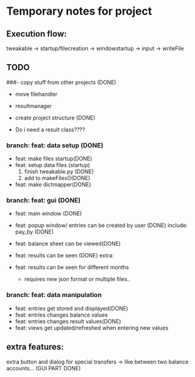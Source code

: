 # Temporary notes for project


## Execution flow:

tweakable -> startup/filecreation -> windowstartup -> input -> writeFile
 
## TODO
###- copy stuff from other projects (DONE)
  - move filehandler
  - resultmanager
- create project structure (DONE)

- Do i need a result class????

### branch: feat: data setup (DONE)
- feat: make files startup(DONE)
- feat: setup data files (startup)
  1. finish tweakable.py (DONE)
  2. add to makeFiles()(DONE)
- feat: make dictmapper(DONE)

### branch: feat: gui (DONE)
- feat: main window (DONE)
- feat: popup window/ entries can be created by user (DONE)
    include: pay_by (DONE)
- feat: balance sheet can be viewed(DONE)
- feat: results can be seen (DONE)
extra:

- feat: results can be seen for different months
  - requires new json format or multiple files..

### branch: feat: data manipulation
- feat: entries get stored and displayed(DONE)
- feat: entries changes balance values
- feat: entries changes result values(DONE)
- feat: views get updated/refreshed when entering new values

## extra features:
  extra button and dialog for special transfers -> like between two balance accounts... (GUI PART DONE)
